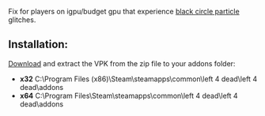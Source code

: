Fix for players on igpu/budget gpu that experience [black circle particle](http://i.imgur.com/Ln9vE39.png) glitches.

Installation:
-------------
[Download](https://github.com/l4d/particle_fix/archive/master.zip) and extract the VPK from the zip file  to your addons folder:

 - **x32** C:\Program Files (x86)\Steam\steamapps\common\left 4 dead\left 4 dead\addons
 -  **x64** C:\Program Files\Steam\steamapps\common\left 4 dead\left 4 dead\addons

